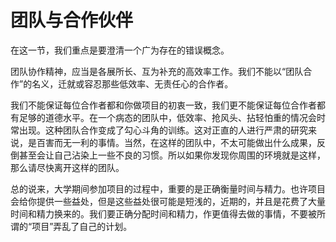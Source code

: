 # 团队与合作伙伴

在这一节，我们重点是要澄清一个广为存在的错误概念。

团队协作精神，应当是各展所长、互为补充的高效率工作。我们不能以“团队合作”的名义，迁就或容忍那些低效率、无责任心的合作者。

我们不能保证每位合作者都和你做项目的初衷一致，我们更不能保证每位合作者都有足够的道德水平。在一个病态的团队中，低效率、抢风头、拈轻怕重的情况会时常出现。这种团队合作变成了勾心斗角的训练。这对正直的人进行严肃的研究来说，是百害而无一利的事情。当然，在这样的团队中，不太可能做出什么成果，反倒甚至会让自己沾染上一些不良的习惯。所以如果你发现你周围的环境就是这样，那么请尽快离开这样的团队。

总的说来，大学期间参加项目的过程中，重要的是正确衡量时间与精力。也许项目会给你提供一些益处，但是这些益处很可能是短浅的，近期的，并且是花费了大量时间和精力换来的。我们要正确分配时间和精力，作更值得去做的事情，不要被所谓的“项目”弄乱了自己的计划。

